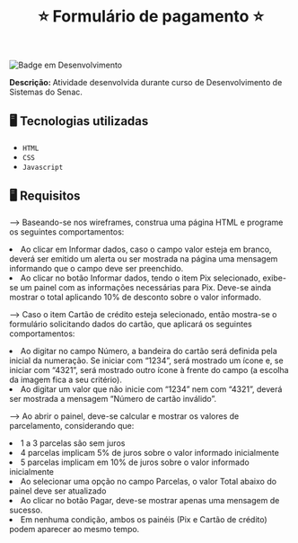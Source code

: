 <h1 align="center">⭐ Formulário de pagamento ⭐</h1>
<br/>

![Badge em Desenvolvimento](http://img.shields.io/static/v1?label=STATUS&message=EM%20DESENVOLVIMENTO&color=GREEN&style=for-the-badge)

<strong>Descrição: </strong> Atividade desenvolvida durante curso de Desenvolvimento de Sistemas do Senac.
<br/>

## 🖥️ Tecnologias utilizadas

- ``HTML``
- ``CSS``
- ``Javascript``

## 🖥️ Requisitos
--> Baseando-se nos wireframes, construa uma página HTML e programe os seguintes comportamentos:
<li>Ao clicar em Informar dados, caso o campo valor esteja em branco, deverá ser emitido um alerta ou ser mostrada na página uma mensagem informando que o campo deve ser preenchido.</li>
<li>Ao clicar no botão Informar dados, tendo o item Pix selecionado, exibe-se um painel com as informações necessárias para Pix. Deve-se ainda mostrar o total aplicando 10% de desconto sobre o valor informado.</li>

--> Caso o item Cartão de crédito esteja selecionado, então mostra-se o formulário solicitando dados do cartão, que aplicará os seguintes comportamentos:
<li>Ao digitar no campo Número, a bandeira do cartão será definida pela inicial da numeração. Se iniciar com “1234”, será mostrado um ícone e, se iniciar com “4321”, será mostrado outro ícone à frente do campo (a escolha da imagem fica a seu critério).</li>
<li>Ao digitar um valor que não inicie com “1234” nem com “4321”, deverá ser mostrada a mensagem “Número de cartão inválido”.</li>

--> Ao abrir o painel, deve-se calcular e mostrar os valores de parcelamento, considerando que:
<li>1 a 3 parcelas são sem juros</li>
<li>4 parcelas implicam 5% de juros sobre o valor informado inicialmente</li>
<li>5 parcelas implicam em 10% de juros sobre o valor informado inicialmente</li>
<li>Ao selecionar uma opção no campo Parcelas, o valor Total abaixo do painel deve ser atualizado</li>
<Li>Ao clicar no botão Pagar, deve-se mostrar apenas uma mensagem de sucesso.</Li>
<Li>Em nenhuma condição, ambos os painéis (Pix e Cartão de crédito) podem aparecer ao mesmo tempo.</Li>

